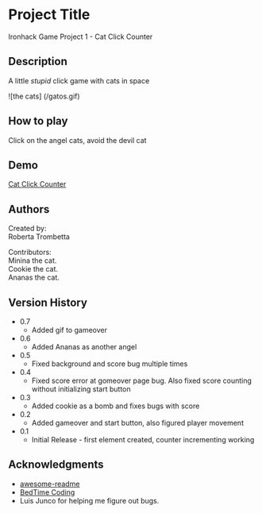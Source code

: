 # Project Title

Ironhack Game Project 1 - Cat Click Counter

## Description

A little *stupid* click game with cats in space

![the cats] (/gatos.gif)

## How to play

Click on the angel cats, avoid the devil cat

## Demo

[Cat Click Counter](https://betafalc2.github.io/project1/)

## Authors

Created by: </br>
Roberta Trombetta

Contributors: </br>
Minina the cat. </br>
Cookie the cat. </br>
Ananas the cat. </br>

## Version History

* 0.7
    * Added gif to gameover
* 0.6
    * Added Ananas as another angel
* 0.5
    * Fixed background and score bug multiple times
* 0.4
    * Fixed score error at gomeover page bug. Also fixed score counting without initializing start button
* 0.3
    * Added cookie as a bomb and fixes bugs with score
* 0.2
    * Added gameover and start button, also figured player movement
* 0.1
    * Initial Release - first element created, counter incrementing working

## Acknowledgments

* [awesome-readme](https://github.com/matiassingers/awesome-readme)
* [BedTime Coding](https://www.youtube.com/watch?v=ecnMSGTLDSQ&ab_channel=GingerXY)
* Luis Junco for helping me figure out bugs.
